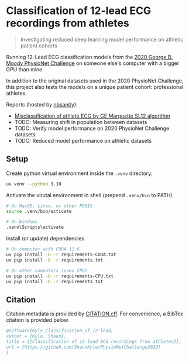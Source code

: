 # Classification of 12-lead ECG recordings from athletes

> Investigating reduced deep learning model performance on athletic patient 
cohorts

Running 12-Lead ECG classification models from the [2020 George B. Moody 
PhysioNet Challenge](https://moody-challenge.physionet.org/2020/results/) on 
someone else's computer with a bigger GPU than mine.

In addition to the original datasets used in the 2020 PhysioNet Challenge, this 
project also tests the models on a unique patient cohort: professional 
athletes. 

Reports (hosted by [nbsanity](https://www.answer.ai/posts/2024-12-13-nbsanity.html)):
- [Misclassification of athlete ECG by GE Marquette SL12 algorithm](https://nbsanity.com/ShaunKyle/PhysioNetChallenge2020/blob/main/nbs/Marquette-SL12-misclassification.ipynb)
- TODO: Measuring shift in population between datasets
- TODO: Verify model performance on 2020 PhysioNet Challenge datasets
- TODO: Reduced model performance on athletic datasets

## Setup

Create python virtual environment inside the `.venv` directory.

```sh
uv venv --python 3.10
```

Activate the virutal environment in shell (prepend `.venv/bin` to PATH)

```sh
# On MacOS, Linux, or other POSIX
source .venv/bin/activate

# On Windows
.venv\Scripts\activate
```

Install (or update) dependencies

```sh
# On computer with CUDA 11.6
uv pip install -U -r requirements-CUDA.txt
uv pip install -U -r requirements.txt

# On other computers (uses CPU)
uv pip install -U -r requirements-CPU.txt
uv pip install -U -r requirements.txt
```

## Citation

Citation metadata is provided by [CITATION.cff](./CITATION.cff). For convenience, a BibTex citation is provided below.

```bibtex
@software{Kyle_Classification_of_12-lead,
author = {Kyle, Shaun},
title = {{Classification of 12-lead ECG recordings from athletes}},
url = {https://github.com/ShaunKyle/PhysioNetChallenge2020}
}
```
